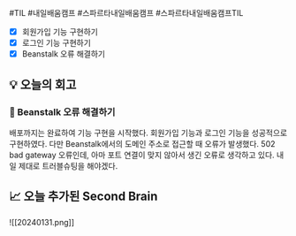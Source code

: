 #TIL #내일배움캠프 #스파르타내일배움캠프 #스파르타내일배움캠프TIL 

- [x] 회원가입 기능 구현하기
- [x] 로그인 기능 구현하기
- [x] Beanstalk 오류 해결하기

## 💡 오늘의 회고
### 👀 Beanstalk 오류 해결하기
배포까지는 완료하여 기능 구현을 시작했다. 회원가입 기능과 로그인 기능을 성공적으로 구현하였다. 다만 Beanstalk에서의 도메인 주소로 접근할 때 오류가 발생했다. 502 bad gateway 오류인데, 아마 포트 연결이 맞지 않아서 생긴 오류로 생각하고 있다. 내일 제대로 트러블슈팅을 해야겠다.


## 📈 오늘 추가된 Second Brain
![[20240131.png]]